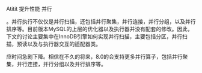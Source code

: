 Atitit  提升性能 并行



。并行执行不仅仅是并行扫描，还包括并行聚集，并行连接，并行分组，以及并行排序等。目前版本MySQL的上层的优化器以及执行器并没有配套的修改。因此，下文的讨论主要集中在InnoDB引擎如何实现并行扫描，主要包括分区，并行扫描，预读以及与执行器交互的适配器类。


应时间急剧下降。相信在不久的将来，8.0的会支持更多并行算子，包括并行聚集，并行连接，并行分组以及并行排序等。
